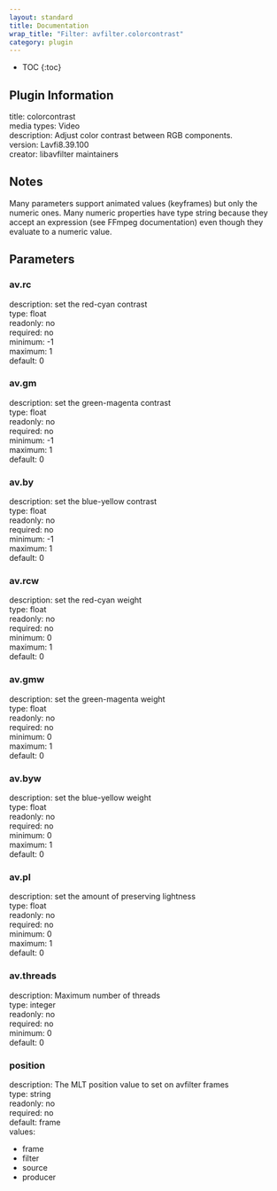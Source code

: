```yaml
---
layout: standard
title: Documentation
wrap_title: "Filter: avfilter.colorcontrast"
category: plugin
---
```

* TOC
{:toc}

## Plugin Information

title: colorcontrast  
media types:
Video  
description: Adjust color contrast between RGB components.  
version: Lavfi8.39.100  
creator: libavfilter maintainers  

## Notes

Many parameters support animated values (keyframes) but only the numeric ones. Many numeric properties have type string because they accept an expression (see FFmpeg documentation) even though they evaluate to a numeric value.

## Parameters

### av.rc

  
description:
set the red-cyan contrast  
type: float  
readonly: no  
required: no  
minimum: -1  
maximum: 1  
default: 0  

### av.gm

  
description:
set the green-magenta contrast  
type: float  
readonly: no  
required: no  
minimum: -1  
maximum: 1  
default: 0  

### av.by

  
description:
set the blue-yellow contrast  
type: float  
readonly: no  
required: no  
minimum: -1  
maximum: 1  
default: 0  

### av.rcw

  
description:
set the red-cyan weight  
type: float  
readonly: no  
required: no  
minimum: 0  
maximum: 1  
default: 0  

### av.gmw

  
description:
set the green-magenta weight  
type: float  
readonly: no  
required: no  
minimum: 0  
maximum: 1  
default: 0  

### av.byw

  
description:
set the blue-yellow weight  
type: float  
readonly: no  
required: no  
minimum: 0  
maximum: 1  
default: 0  

### av.pl

  
description:
set the amount of preserving lightness  
type: float  
readonly: no  
required: no  
minimum: 0  
maximum: 1  
default: 0  

### av.threads

  
description:
Maximum number of threads  
type: integer  
readonly: no  
required: no  
minimum: 0  
default: 0  

### position

  
description:
The MLT position value to set on avfilter frames  
type: string  
readonly: no  
required: no  
default: frame  
values:  

* frame
* filter
* source
* producer

